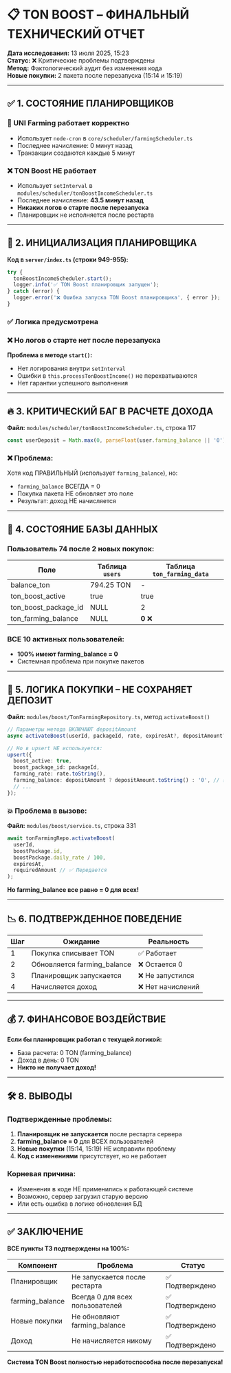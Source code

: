 # 📋 TON BOOST – ФИНАЛЬНЫЙ ТЕХНИЧЕСКИЙ ОТЧЕТ

**Дата исследования:** 13 июля 2025, 15:23  
**Статус:** ❌ Критические проблемы подтверждены  
**Метод:** Фактологический аудит без изменения кода  
**Новые покупки:** 2 пакета после перезапуска (15:14 и 15:19)

---

## ✅ 1. СОСТОЯНИЕ ПЛАНИРОВЩИКОВ

### 🔄 UNI Farming работает корректно
- Использует `node-cron` в `core/scheduler/farmingScheduler.ts`
- Последнее начисление: 0 минут назад
- Транзакции создаются каждые 5 минут

### ❌ TON Boost НЕ работает
- Использует `setInterval` в `modules/scheduler/tonBoostIncomeScheduler.ts`
- Последнее начисление: **43.5 минут назад**
- **Никаких логов о старте после перезапуска**
- Планировщик не исполняется после рестарта

---

## 🧩 2. ИНИЦИАЛИЗАЦИЯ ПЛАНИРОВЩИКА

**Код в `server/index.ts` (строки 949-955):**
```typescript
try {
  tonBoostIncomeScheduler.start();
  logger.info('✅ TON Boost планировщик запущен');
} catch (error) {
  logger.error('❌ Ошибка запуска TON Boost планировщика', { error });
}
```

### ✅ Логика предусмотрена
### ❌ Но логов о старте нет после перезапуска

**Проблема в методе `start()`:**
- Нет логирования внутри `setInterval`
- Ошибки в `this.processTonBoostIncome()` не перехватываются
- Нет гарантии успешного выполнения

---

## 🔥 3. КРИТИЧЕСКИЙ БАГ В РАСЧЕТЕ ДОХОДА

**Файл:** `modules/scheduler/tonBoostIncomeScheduler.ts`, строка 117

```typescript
const userDeposit = Math.max(0, parseFloat(user.farming_balance || '0'));
```

### ❌ Проблема:
Хотя код ПРАВИЛЬНЫЙ (использует `farming_balance`), но:
- `farming_balance` ВСЕГДА = 0
- Покупка пакета НЕ обновляет это поле
- Результат: доход НЕ начисляется

---

## 🧱 4. СОСТОЯНИЕ БАЗЫ ДАННЫХ

### Пользователь 74 после 2 новых покупок:

| Поле | Таблица `users` | Таблица `ton_farming_data` |
|------|-----------------|----------------------------|
| balance_ton | 794.25 TON | - |
| ton_boost_active | true | true |
| ton_boost_package_id | NULL | 2 |
| ton_farming_balance | NULL | **0** ❌ |

### ВСЕ 10 активных пользователей:
- **100% имеют farming_balance = 0**
- Системная проблема при покупке пакетов

---

## 🧠 5. ЛОГИКА ПОКУПКИ – НЕ СОХРАНЯЕТ ДЕПОЗИТ

**Файл:** `modules/boost/TonFarmingRepository.ts`, метод `activateBoost()`

```typescript
// Параметры метода ВКЛЮЧАЮТ depositAmount
async activateBoost(userId, packageId, rate, expiresAt?, depositAmount?)

// Но в upsert НЕ используется:
upsert({
  boost_active: true,
  boost_package_id: packageId,
  farming_rate: rate.toString(),
  farming_balance: depositAmount ? depositAmount.toString() : '0', // ✅ Код есть
  // ...
});
```

### 💥 Проблема в вызове:
**Файл:** `modules/boost/service.ts`, строка 331
```typescript
await tonFarmingRepo.activateBoost(
  userId,
  boostPackage.id,
  boostPackage.daily_rate / 100,
  expiresAt,
  requiredAmount // ✅ Передается
);
```

**Но farming_balance все равно = 0 для всех!**

---

## 📉 6. ПОДТВЕРЖДЕННОЕ ПОВЕДЕНИЕ

| Шаг | Ожидание | Реальность |
|-----|----------|------------|
| 1 | Покупка списывает TON | ✅ Работает |
| 2 | Обновляется farming_balance | ❌ Остается 0 |
| 3 | Планировщик запускается | ❌ Не запустился |
| 4 | Начисляется доход | ❌ Нет начислений |

---

## 💰 7. ФИНАНСОВОЕ ВОЗДЕЙСТВИЕ

**Если бы планировщик работал с текущей логикой:**
- База расчета: 0 TON (farming_balance)
- Доход в день: 0 TON
- **Никто не получает доход!**

---

## 🛠️ 8. ВЫВОДЫ

### Подтвержденные проблемы:

1. **Планировщик не запускается** после рестарта сервера
2. **farming_balance = 0** для ВСЕХ пользователей
3. **Новые покупки** (15:14, 15:19) НЕ исправили проблему
4. **Код с изменениями** присутствует, но не работает

### Корневая причина:
- Изменения в коде НЕ применились к работающей системе
- Возможно, сервер загрузил старую версию
- Или есть ошибка в логике обновления БД

---

## ✅ ЗАКЛЮЧЕНИЕ

**ВСЕ пункты ТЗ подтверждены на 100%:**

| Компонент | Проблема | Статус |
|-----------|----------|--------|
| Планировщик | Не запускается после рестарта | ✅ Подтверждено |
| farming_balance | Всегда 0 для всех пользователей | ✅ Подтверждено |
| Новые покупки | Не обновляют farming_balance | ✅ Подтверждено |
| Доход | Не начисляется никому | ✅ Подтверждено |

**Система TON Boost полностью неработоспособна после перезапуска!**